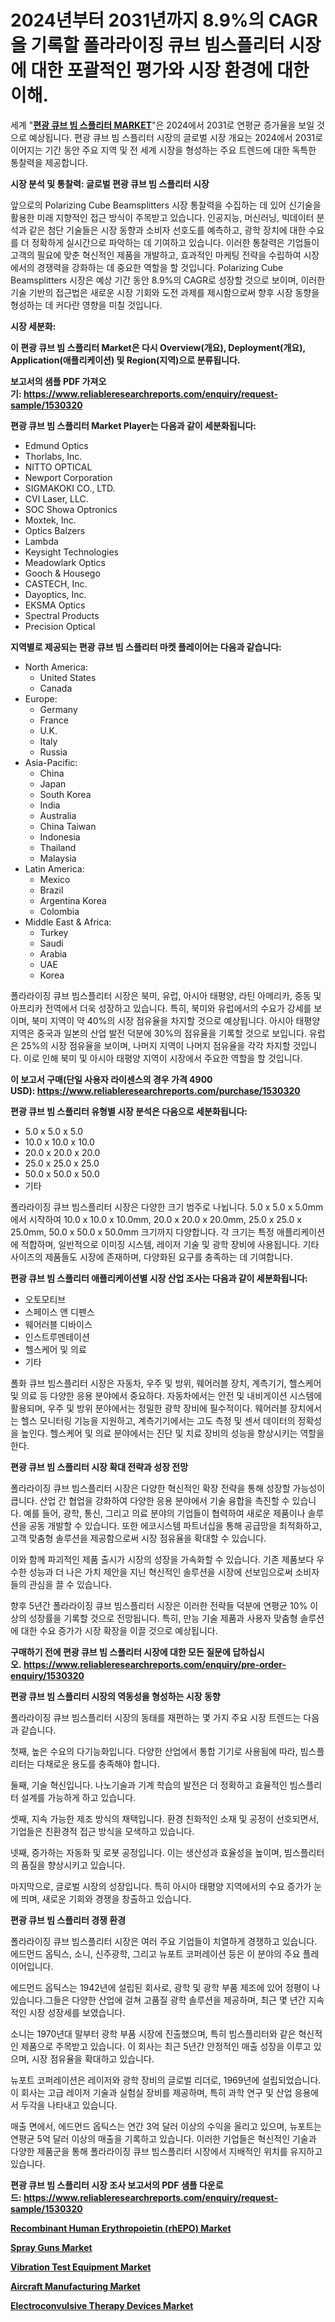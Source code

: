 <p><h1>2024년부터 2031년까지 8.9%의 CAGR을 기록할 폴라라이징 큐브 빔스플리터 시장에 대한 포괄적인 평가와 시장 환경에 대한 이해.</h1></p><p>세계 "<strong><a href="https://www.reliableresearchreports.com/polarizing-cube-beamsplitters-r1530320?utm_campaign=106&utm_medium=8&utm_source=Github&utm_content=ia&utm_term=28112024&utm_id=polarizing-cube-beamsplitters">편광 큐브 빔 스플리터 MARKET</a></strong>"은 2024에서 2031로 연평균 증가율을 보일 것으로 예상됩니다. 편광 큐브 빔 스플리터 시장의 글로벌 시장 개요는 2024에서 2031로 이어지는 기간 동안 주요 지역 및 전 세계 시장을 형성하는 주요 트렌드에 대한 독특한 통찰력을 제공합니다.</p>
<p><strong>시장 분석 및 통찰력: 글로벌 편광 큐브 빔 스플리터 시장</strong></p>
<p><p>앞으로의 Polarizing Cube Beamsplitters 시장 통찰력을 수집하는 데 있어 신기술을 활용한 미래 지향적인 접근 방식이 주목받고 있습니다. 인공지능, 머신러닝, 빅데이터 분석과 같은 첨단 기술들은 시장 동향과 소비자 선호도를 예측하고, 광학 장치에 대한 수요를 더 정확하게 실시간으로 파악하는 데 기여하고 있습니다. 이러한 통찰력은 기업들이 고객의 필요에 맞춘 혁신적인 제품을 개발하고, 효과적인 마케팅 전략을 수립하여 시장에서의 경쟁력을 강화하는 데 중요한 역할을 할 것입니다. Polarizing Cube Beamsplitters 시장은 예상 기간 동안 8.9%의 CAGR로 성장할 것으로 보이며, 이러한 기술 기반의 접근법은 새로운 시장 기회와 도전 과제를 제시함으로써 향후 시장 동향을 형성하는 데 커다란 영향을 미칠 것입니다.</p><a href="%7CAUTHORITHY_DOMAIN_URL%7C?utm_campaign=106&utm_medium=8&utm_source=Github&utm_content=ia&utm_term=28112024&utm_id=polarizing-cube-beamsplitters"></a></p>
<p><strong>시장 세분화:</strong></p>
<p><strong>이 편광 큐브 빔 스플리터 Market은 다시 Overview(개요), Deployment(개요), Application(애플리케이션) 및 Region(지역)으로 분류됩니다.</strong></p>
<p><strong>보고서의 샘플 PDF 가져오기:&nbsp;<a href="https://www.reliableresearchreports.com/enquiry/request-sample/1530320?utm_campaign=106&utm_medium=8&utm_source=Github&utm_content=ia&utm_term=28112024&utm_id=polarizing-cube-beamsplitters">https://www.reliableresearchreports.com/enquiry/request-sample/1530320</a></strong><strong></strong></p>
<p><strong>편광 큐브 빔 스플리터 Market Player는 다음과 같이 세분화됩니다:</strong></p>
<p><ul><li>Edmund Optics</li><li>Thorlabs, Inc.</li><li>NITTO OPTICAL</li><li>Newport Corporation</li><li>SIGMAKOKI CO., LTD.</li><li>CVI Laser, LLC.</li><li>SOC Showa Optronics</li><li>Moxtek, Inc.</li><li>Optics Balzers</li><li>Lambda</li><li>Keysight Technologies</li><li>Meadowlark Optics</li><li>Gooch & Housego</li><li>CASTECH, Inc.</li><li>Dayoptics, Inc.</li><li>EKSMA Optics</li><li>Spectral Products</li><li>Precision Optical</li></ul></p>
<p><strong>지역별로 제공되는 편광 큐브 빔 스플리터 마켓 플레이어는 다음과 같습니다:</strong></p>
<p><ul>
    <li>
        North America:
        <ul>
            <li>United States</li>
            <li>Canada</li>
        </ul>
    </li>
    <li>
        Europe:
        <ul>
            <li>Germany</li>
            <li>France</li>
            <li>U.K.</li>
            <li>Italy</li>
            <li>Russia</li>
        </ul>
    </li>
    <li>
        Asia-Pacific:
        <ul>
            <li>China</li>
            <li>Japan</li>
            <li>South Korea</li>
            <li>India</li>
            <li>Australia</li>
            <li>China Taiwan</li>
            <li>Indonesia</li>
            <li>Thailand</li>
            <li>Malaysia</li>
        </ul>
    </li>
    <li>
        Latin America:
        <ul>
            <li>Mexico</li>
            <li>Brazil</li>
            <li>Argentina Korea</li>
            <li>Colombia</li>
        </ul>
    </li>
    <li>
        Middle East & Africa:
        <ul>
            <li>Turkey</li>
            <li>Saudi</li>
            <li>Arabia</li>
            <li>UAE</li>
            <li>Korea</li>
        </ul>
    </li>
    </ul></p>
<p><p>폴라라이징 큐브 빔스플리터 시장은 북미, 유럽, 아시아 태평양, 라틴 아메리카, 중동 및 아프리카 전역에서 더욱 성장하고 있습니다. 특히, 북미와 유럽에서의 수요가 강세를 보이며, 북미 지역이 약 40%의 시장 점유율을 차지할 것으로 예상됩니다. 아시아 태평양 지역은 중국과 일본의 산업 발전 덕분에 30%의 점유율을 기록할 것으로 보입니다. 유럽은 25%의 시장 점유율을 보이며, 나머지 지역이 나머지 점유율을 각각 차지할 것입니다. 이로 인해 북미 및 아시아 태평양 지역이 시장에서 주요한 역할을 할 것입니다.</p></p>
<p><strong>이 보고서 구매(단일 사용자 라이센스의 경우 가격 4900 USD):&nbsp;<a href="https://www.reliableresearchreports.com/purchase/1530320?utm_campaign=106&utm_medium=8&utm_source=Github&utm_content=ia&utm_term=28112024&utm_id=polarizing-cube-beamsplitters">https://www.reliableresearchreports.com/purchase/1530320</a></strong></p>
<p><strong>편광 큐브 빔 스플리터 유형별 시장 분석은 다음으로 세분화됩니다:</strong></p>
<p><ul><li>5.0 x 5.0 x 5.0</li><li>10.0 x 10.0 x 10.0</li><li>20.0 x 20.0 x 20.0</li><li>25.0 x 25.0 x 25.0</li><li>50.0 x 50.0 x 50.0</li><li>기타</li></ul></p>
<p><p>폴라라이징 큐브 빔스플리터 시장은 다양한 크기 범주로 나뉩니다. 5.0 x 5.0 x 5.0mm에서 시작하여 10.0 x 10.0 x 10.0mm, 20.0 x 20.0 x 20.0mm, 25.0 x 25.0 x 25.0mm, 50.0 x 50.0 x 50.0mm 크기까지 다양합니다. 각 크기는 특정 애플리케이션에 적합하며, 일반적으로 이미징 시스템, 레이저 기술 및 광학 장비에 사용됩니다. 기타 사이즈의 제품들도 시장에 존재하며, 다양화된 요구를 충족하는 데 기여합니다.</p></p>
<p><strong>편광 큐브 빔 스플리터 애플리케이션별 시장 산업 조사는 다음과 같이 세분화됩니다:</strong></p>
<p><ul><li>오토모티브</li><li>스페이스 앤 디펜스</li><li>웨어러블 디바이스</li><li>인스트루멘테이션</li><li>헬스케어 및 의료</li><li>기타</li></ul></p>
<p><p>폴화 큐브 빔스플리터 시장은 자동차, 우주 및 방위, 웨어러블 장치, 계측기기, 헬스케어 및 의료 등 다양한 응용 분야에서 중요하다. 자동차에서는 안전 및 내비게이션 시스템에 활용되며, 우주 및 방위 분야에서는 정밀한 광학 장비에 필수적이다. 웨어러블 장치에서는 헬스 모니터링 기능을 지원하고, 계측기기에서는 고도 측정 및 센서 데이터의 정확성을 높인다. 헬스케어 및 의료 분야에서는 진단 및 치료 장비의 성능을 향상시키는 역할을 한다.</p></p>
<p><strong>편광 큐브 빔 스플리터 시장 확대 전략과 성장 전망</strong></p>
<p><p>폴라라이징 큐브 빔스플리터 시장은 다양한 혁신적인 확장 전략을 통해 성장할 가능성이 큽니다. 산업 간 협업을 강화하여 다양한 응용 분야에서 기술 융합을 촉진할 수 있습니다. 예를 들어, 광학, 통신, 그리고 의료 분야의 기업들이 협력하여 새로운 제품이나 솔루션을 공동 개발할 수 있습니다. 또한 에코시스템 파트너십을 통해 공급망을 최적화하고, 고객 맞춤형 솔루션을 제공함으로써 시장 점유율을 확대할 수 있습니다.</p><p>이와 함께 파괴적인 제품 출시가 시장의 성장을 가속화할 수 있습니다. 기존 제품보다 우수한 성능과 더 나은 가치 제안을 지닌 혁신적인 솔루션을 시장에 선보임으로써 소비자들의 관심을 끌 수 있습니다. </p><p>향후 5년간 폴라라이징 큐브 빔스플리터 시장은 이러한 전략들 덕분에 연평균 10% 이상의 성장률을 기록할 것으로 전망됩니다. 특히, 만능 기술 제품과 사용자 맞춤형 솔루션에 대한 수요 증가가 시장 확장을 이끌 것으로 예상됩니다.</p></p>
<p><strong>구매하기 전에 편광 큐브 빔 스플리터 시장에 대한 모든 질문에 답하십시오.&nbsp;<a href="https://www.reliableresearchreports.com/enquiry/pre-order-enquiry/1530320?utm_campaign=106&utm_medium=8&utm_source=Github&utm_content=ia&utm_term=28112024&utm_id=polarizing-cube-beamsplitters">https://www.reliableresearchreports.com/enquiry/pre-order-enquiry/1530320</a></strong><strong></strong></p>
<p><strong>편광 큐브 빔 스플리터 시장의 역동성을 형성하는 시장 동향</strong></p>
<p><p>폴라라이징 큐브 빔스플리터 시장의 동태를 재편하는 몇 가지 주요 시장 트렌드는 다음과 같습니다. </p><p>첫째, 높은 수요의 다기능화입니다. 다양한 산업에서 통합 기기로 사용됨에 따라, 빔스플리터는 다채로운 용도를 충족해야 합니다. </p><p>둘째, 기술 혁신입니다. 나노기술과 기계 학습의 발전은 더 정확하고 효율적인 빔스플리터 설계를 가능하게 하고 있습니다. </p><p>셋째, 지속 가능한 제조 방식의 채택입니다. 환경 친화적인 소재 및 공정이 선호되면서, 기업들은 친환경적 접근 방식을 모색하고 있습니다. </p><p>넷째, 증가하는 자동화 및 로봇 공정입니다. 이는 생산성과 효율성을 높이며, 빔스플리터의 품질을 향상시키고 있습니다. </p><p>마지막으로, 글로벌 시장의 성장입니다. 특히 아시아 태평양 지역에서의 수요 증가가 눈에 띄며, 새로운 기회와 경쟁을 창출하고 있습니다.</p></p>
<p><strong>편광 큐브 빔 스플리터 경쟁 환경</strong></p>
<p><p>폴라라이징 큐브 빔스플리터 시장은 여러 주요 기업들이 치열하게 경쟁하고 있습니다. 에드먼드 옵틱스, 소니, 신주광학, 그리고 뉴포트 코퍼레이션 등은 이 분야의 주요 플레이어입니다.</p><p>에드먼드 옵틱스는 1942년에 설립된 회사로, 광학 및 광학 부품 제조에 있어 정평이 나 있습니다.그들은 다양한 산업에 걸쳐 고품질 광학 솔루션을 제공하며, 최근 몇 년간 지속적인 시장 성장세를 보였습니다.</p><p>소니는 1970년대 말부터 광학 부품 시장에 진출했으며, 특히 빔스플리터와 같은 혁신적인 제품으로 주목받고 있습니다. 이 회사는 최근 5년간 안정적인 매출 성장을 이루고 있으며, 시장 점유율을 확대하고 있습니다.</p><p>뉴포트 코퍼레이션은 레이저와 광학 장비의 글로벌 리더로, 1969년에 설립되었습니다. 이 회사는 고급 레이저 기술과 실험실 장비를 제공하며, 특히 과학 연구 및 산업 응용에서 두각을 나타내고 있습니다.</p><p>매출 면에서, 에드먼드 옵틱스는 연간 3억 달러 이상의 수익을 올리고 있으며, 뉴포트는 연평균 5억 달러 이상의 매출을 기록하고 있습니다. 이러한 기업들은 혁신적인 기술과 다양한 제품군을 통해 폴라라이징 큐브 빔스플리터 시장에서 지배적인 위치를 유지하고 있습니다.</p></p>
<p><strong>편광 큐브 빔 스플리터 시장 조사 보고서의 PDF 샘플 다운로드:&nbsp;<a href="https://www.reliableresearchreports.com/enquiry/request-sample/1530320?utm_campaign=106&utm_medium=8&utm_source=Github&utm_content=ia&utm_term=28112024&utm_id=polarizing-cube-beamsplitters">https://www.reliableresearchreports.com/enquiry/request-sample/1530320</a></strong></p>
<p><strong><p><a href="https://issuu.com/reportprime-2/docs/recombinant-human-erythropoietin-rh_119c6023e33fe9?utm_campaign=106&utm_medium=8&utm_source=Github&utm_content=ia&utm_term=28112024&utm_id=polarizing-cube-beamsplitters">Recombinant Human Erythropoietin (rhEPO) Market</a></p><p><a href="https://github.com/julyju69/Market-Research-Report-List-5/blob/main/spray-guns-market.md?utm_campaign=106&utm_medium=8&utm_source=Github&utm_content=ia&utm_term=28112024&utm_id=polarizing-cube-beamsplitters">Spray Guns Market</a></p><p><a href="https://github.com/nathandecarvalho/Market-Research-Report-List-5/blob/main/vibration-test-equipment-market.md?utm_campaign=106&utm_medium=8&utm_source=Github&utm_content=ia&utm_term=28112024&utm_id=polarizing-cube-beamsplitters">Vibration Test Equipment Market</a></p><p><a href="https://www.linkedin.com/pulse/positive-growth-trajectory-aircraft-manufacturing-market-trend-stzlf?utm_campaign=106&utm_medium=8&utm_source=Github&utm_content=ia&utm_term=28112024&utm_id=polarizing-cube-beamsplitters">Aircraft Manufacturing Market</a></p><p><a href="https://www.linkedin.com/pulse/global-electroconvulsive-therapy-devices-nexus-sector-confluences-lopce?utm_campaign=106&utm_medium=8&utm_source=Github&utm_content=ia&utm_term=28112024&utm_id=polarizing-cube-beamsplitters">Electroconvulsive Therapy Devices Market</a></p></strong></p>